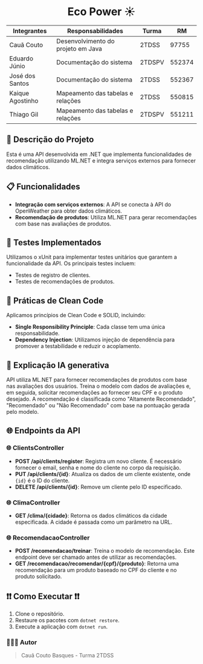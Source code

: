 <h1 align="center">Eco Power ☀️ </h1>

<div align="center">


| Integrantes      |            Responsabilidades          | Turma      |   RM     |
| --------------   | ------------------------------------- | ---------- | -------- |
| Cauã Couto       | Desenvolvimento do projeto em Java    |  2TDSS     |  97755   |
| Eduardo Júnio    | Documentação do sistema               |  2TDSPV    |  552374  |
| José dos Santos  | Documentação do sistema               |  2TDSS     |  552367  |
| Kaique Agostinho | Mapeamento das tabelas e relações     |  2TDSS     |  550815  |
| Thiago Gil       | Mapeamento das tabelas e relações     |  2TDSPV    |  551211  |
</div>

## 📝 Descrição do Projeto 

Esta é uma API desenvolvida em .NET que implementa funcionalidades de recomendação utilizando ML.NET e integra serviços externos para fornecer dados climáticos.

## 📋 Funcionalidades

- **Integração com serviços externos**: A API se conecta à API do OpenWeather para obter dados climáticos.
- **Recomendação de produtos**: Utiliza ML.NET para gerar recomendações com base nas avaliações de produtos.

## 🎯 Testes Implementados

Utilizamos o xUnit para implementar testes unitários que garantem a funcionalidade da API. Os principais testes incluem:

- Testes de registro de clientes.
- Testes de recomendações de produtos.

## 📝 Práticas de Clean Code

Aplicamos princípios de Clean Code e SOLID, incluindo:

- **Single Responsibility Principle**: Cada classe tem uma única responsabilidade.
- **Dependency Injection**: Utilizamos injeção de dependência para promover a testabilidade e reduzir o acoplamento.

## 📝 Explicação IA generativa
 API utiliza ML.NET para fornecer recomendações de produtos com base nas avaliações dos usuários. Treina o modelo com dados de avaliações e, em seguida, solicitar recomendações ao fornecer seu CPF e o produto desejado. A recomendação é classificada como "Altamente Recomendado", "Recomendado" ou "Não Recomendado" com base na pontuação gerada pelo modelo.
 
## 🌐 Endpoints da API

### 🌐 ClientsController
- **POST /api/clients/register**: Registra um novo cliente. É necessário fornecer o email, senha e nome do cliente no corpo da requisição.
- **PUT /api/clients/{id}**: Atualiza os dados de um cliente existente, onde `{id}` é o ID do cliente.
- **DELETE /api/clients/{id}**: Remove um cliente pelo ID especificado.

### 🌐 ClimaController
- **GET /clima/{cidade}**: Retorna os dados climáticos da cidade especificada. A cidade é passada como um parâmetro na URL.

### 🌐 RecomendacaoController
- **POST /recomendacao/treinar**: Treina o modelo de recomendação. Este endpoint deve ser chamado antes de utilizar as recomendações.
- **GET /recomendacao/recomendar/{cpf}/{produto}**: Retorna uma recomendação para um produto baseado no CPF do cliente e no produto solicitado.

## ❗❗ Como Executar ❗❗

1. Clone o repositório.
2. Restaure os pacotes com `dotnet restore`.
3. Execute a aplicação com `dotnet run`.

### 🧑🏻‍💻 Autor 
> Cauã Couto Basques - Turma 2TDSS

